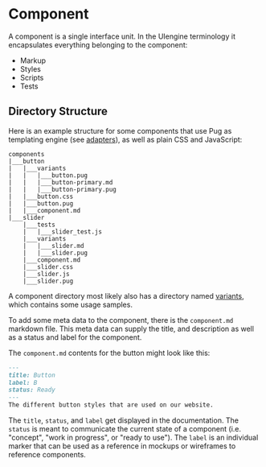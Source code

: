 # Component

A component is a single interface unit.
In the UIengine terminology it encapsulates everything belonging to the component:
- Markup
- Styles
- Scripts
- Tests

## Directory Structure

Here is an example structure for some components that use Pug as templating engine (see [adapters](./adapters.md)), as well as plain CSS and JavaScript:

```
components
|___button
|   |___variants
|   |   |___button.pug
|   |   |___button-primary.md
|   |   |___button-primary.pug
|   |___button.css
|   |___button.pug
|   |___component.md
|___slider
    |___tests
    |   |___slider_test.js
    |___variants
    |   |___slider.md
    |   |___slider.pug
    |___component.md
    |___slider.css
    |___slider.js
    |___slider.pug
```

A component directory most likely also has a directory named [variants](./variant.md), which contains some usage samples.  

To add some meta data to the component, there is the `component.md` markdown file.
This meta data can supply the title, and description as well as a status and label for the component.

The `component.md` contents for the button might look like this:

```markdown
---
title: Button
label: B
status: Ready
---
The different button styles that are used on our website.
````

The `title`, `status`, and `label` get displayed in the documentation. 
The `status` is meant to communicate the current state of a component (i.e. "concept", "work in progress", or "ready to use").
The `label` is an individual marker that can be used as a reference in mockups or wireframes to reference components. 
